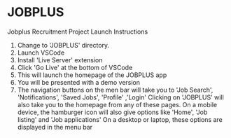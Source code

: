 # JOBPLUS
Jobplus Recruitment Project
Launch Instructions
1. Change to 'JOBPLUS' directory.
2. Launch VSCode
3. Install 'Live Server' extension
4. Click 'Go Live' at the bottom of VSCode
5. This will launch the homepage of the JOBPLUS app
6. You will be presented with a demo version
7. The navigation buttons on the men bar will take you to 'Job Search', 'Notifications', 'Saved Jobs', 'Profile' ,'Login'
Clicking on 'JOBPLUS' will also take you to the homepage from any of these pages. 
On a mobile device, the hamburger icon will also give options like 'Home', 'Job listing' and 'Job applications'
On a desktop or laptop, these options are displayed in the menu bar
